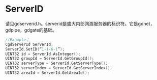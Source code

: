 # ServerID

请见gdserverid.h。serverid是盛大内部网游服务器的标识符。它是gdnet，gdpipe，gdgate的基础。

```cpp
//Example：
CgdServerId ServerId;
ServerId.SetID(“1-1-6-1”);
UINT32 id = ServerId.AsInteger();
UINT32 groupId = ServerId.GetGroupId();
UINT32 serverType = ServerId.GetServerType();
UINT32 serverIndex = ServerId.GetServerIndex();
UINT32 areaId = ServerId.GetAreaId();
```

